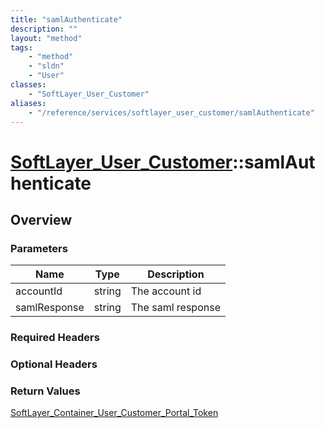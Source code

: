 ```yaml
---
title: "samlAuthenticate"
description: ""
layout: "method"
tags:
    - "method"
    - "sldn"
    - "User"
classes:
    - "SoftLayer_User_Customer"
aliases:
    - "/reference/services/softlayer_user_customer/samlAuthenticate"
---
```

# [SoftLayer_User_Customer](/reference/services/SoftLayer_User_Customer)::samlAuthenticate




## Overview 


### Parameters 
|Name | Type | Description |
| --- | --- | --- |
|accountId| string| The account id|
|samlResponse| string| The saml response|


### Required Headers

### Optional Headers

### Return Values
<a href='/reference/datatypes/SoftLayer_Container_User_Customer_Portal_Token'>SoftLayer_Container_User_Customer_Portal_Token </a>

